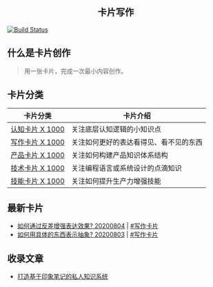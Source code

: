 <!-- <p align="center">
  <img alt="kapian.io" width="400px" src="https://hackdapp.github.io/kapian.io/assets/images/logo.png" />
</p> -->
<h2 align="center">卡片写作</h2>

[![Build Status](https://travis-ci.org/hackdapp/kapian.io.svg?branch=master)](https://travis-ci.org/hackdapp/kapian.io.svg?branch=master)

## 什么是卡片创作

> 用一张卡片，完成一次最小内容创作。

## 卡片分类

| 卡片分类                                | 卡片介绍                               |
| --------------------------------------- | -------------------------------------- |
| [认知卡片 X 1000](/cards/meta/index)    | 关注底层认知逻辑的小知识点             |
| [写作卡片 X 1000](/cards/write/index)   | 关注如何更好的表达看得见、看不见的东西 |
| [产品卡片 X 1000](/cards/product/index) | 关注如何构建产品知识体系结构           |
| [技术卡片 X 1000](/cards/tech/index)    | 关注编程语言或系统设计的点滴知识       |
| [技能卡片 X 1000](/cards/skill/index)   | 关注如何提升生产力增强技能             |

<!-- | 🚀 素材卡 | 写作卡      |
| --------- | ----------- |
| 🔥 术语卡 | ⚡️️ 灵感卡 |
| 💎 人物卡 | 📼 标题卡   |
| 反常识卡  | 开头卡      |
| 故事卡    | 结尾卡      |
| 行动卡    | 幽默卡      |
| 金句卡    | 过渡卡      |
| 案例卡    | 隐喻卡      | -->

## 最新卡片

- [如何通过反差增强表达效果? 20200804](/cards/write/20200804%20|%20反向思考力.md) | [#写作卡片](/cards/write/index)
- [如何用具体的东西表示抽象? 20200803](/cards/write/20200803%20|%20如何用具体的东西表示抽象) | [#写作卡片](/cards/write/index)

## 收录文章

- [打造基于印象笔记的私人知识系统](http://kapian.io/#/articles/build_card_system.md)
